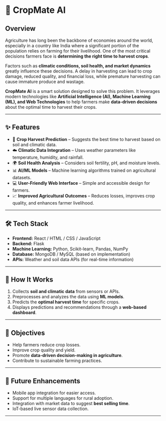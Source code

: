 # 🌱 CropMate AI  

## Overview  
Agriculture has long been the backbone of economies around the world, especially in a country like India where a significant portion of the population relies on farming for their livelihood. One of the most critical decisions farmers face is **determining the right time to harvest crops**.  

Factors such as **climatic conditions, soil health, and market dynamics** greatly influence these decisions. A delay in harvesting can lead to crop damage, reduced quality, and financial loss, while premature harvesting can cause immature produce and wastage.  

**CropMate AI** is a smart solution designed to solve this problem. It leverages modern technologies like **Artificial Intelligence (AI), Machine Learning (ML), and Web Technologies** to help farmers make **data-driven decisions** about the optimal time to harvest their crops.  

---

## ✨ Features  
- 🌾 **Crop Harvest Prediction** – Suggests the best time to harvest based on soil and climatic data.  
- ☁️ **Climatic Data Integration** – Uses weather parameters like temperature, humidity, and rainfall.  
- 🌍 **Soil Health Analysis** – Considers soil fertility, pH, and moisture levels.  
- 📊 **AI/ML Models** – Machine learning algorithms trained on agricultural datasets.  
- 💻 **User-Friendly Web Interface** – Simple and accessible design for farmers.  
- 📈 **Improved Agricultural Outcomes** – Reduces losses, improves crop quality, and enhances farmer livelihood.  

---

## 🛠️ Tech Stack  
- **Frontend:** React / HTML / CSS / JavaScript  
- **Backend:** Flask  
- **Machine Learning:** Python, Scikit-learn, Pandas, NumPy  
- **Database:** MongoDB / MySQL (based on implementation)  
- **APIs:** Weather and soil data APIs (for real-time information)  

---

## 🚀 How It Works  
1. Collects **soil and climatic data** from sensors or APIs.  
2. Preprocesses and analyzes the data using **ML models**.  
3. Predicts the **optimal harvest time** for specific crops.  
4. Displays predictions and recommendations through a **web-based dashboard**.  

---

## 🎯 Objectives  
- Help farmers reduce crop losses.  
- Improve crop quality and yield.  
- Promote **data-driven decision-making in agriculture**.  
- Contribute to sustainable farming practices.  

---

## 📌 Future Enhancements  
- Mobile app integration for easier access.  
- Support for multiple languages for rural adoption.  
- Integration with market data to suggest **best selling time**.  
- IoT-based live sensor data collection.  

---
